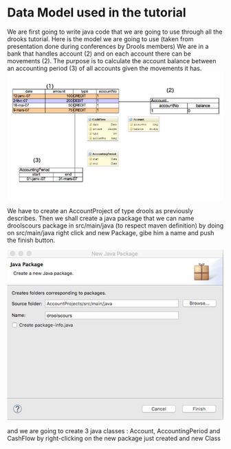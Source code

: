 # Data Model used in the tutorial
We are first going to write java code that we are going to use through all the drooks tutorial.
Here is the model we are going to use (taken from presentation done during conferences by Drools members)
We are in a bank that handles account (2) and on each account there can be movements (2). The purpose is to calculate the account balance between an accounting period (3) of all accounts given the movements it has.
![](drools/dataModel_fig1.jpeg)

We have to create an AccountProject of type drools as previously describes.
Then we shall create a java package that we can name droolscours package in src/main/java (to respect maven definition) by doing on src/main/java right click and new Package, gibe him a name and push the finish button.


![](drools/dataModel_fig2.jpeg)


and we are going to create 3 java classes : Account, AccountingPeriod and CashFlow by right-clicking on the new package just created and new Class
